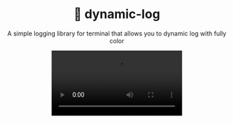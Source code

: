 <h1 align="center">🌈 dynamic-log</h1>

<p align="center">A simple logging library for terminal that allows you to dynamic log with fully color</p>

<p align='center'>
<video src='./screnshoots/CleanShot 2024-04-24 at 23.01.23.mp4' />
</p>